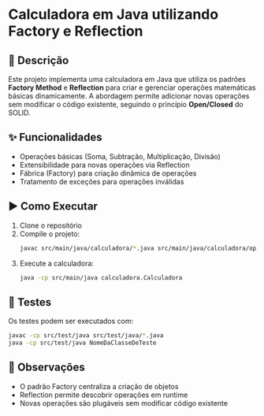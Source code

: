 # Calculadora em Java utilizando Factory e Reflection

## 📝 Descrição

Este projeto implementa uma calculadora em Java que utiliza os padrões **Factory Method** e **Reflection** para criar e gerenciar operações matemáticas básicas dinamicamente. A abordagem permite adicionar novas operações sem modificar o código existente, seguindo o princípio **Open/Closed** do SOLID.

## ✨ Funcionalidades

- Operações básicas (Soma, Subtração, Multiplicação, Divisão)
- Extensibilidade para novas operações via Reflection
- Fábrica (Factory) para criação dinâmica de operações
- Tratamento de exceções para operações inválidas

## ▶️ Como Executar

1. Clone o repositório
2. Compile o projeto:
   ```bash
   javac src/main/java/calculadora/*.java src/main/java/calculadora/operacoes/*.java
   ```
3. Execute a calculadora:
   ```bash
   java -cp src/main/java calculadora.Calculadora
   ```

## 🧪 Testes

Os testes podem ser executados com:
```bash
javac -cp src/test/java src/test/java/*.java
java -cp src/test/java NomeDaClasseDeTeste
```

## 📌 Observações

- O padrão Factory centraliza a criação de objetos
- Reflection permite descobrir operações em runtime
- Novas operações são plugáveis sem modificar código existente
